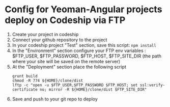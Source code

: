 # Config for Yeoman-Angular projects deploy on Codeship via FTP

1. Create your project in codeship
2. Connect your github repository to the project
3. In your codeship project "Test" section, save this script: 
	`npm install`
4. In the "Environment" section configure your FTP env variables : $FTP_USER, $FTP_PASSWORD, $FTP_HOST, $FTP_SITE_DIR (the path where your site will be saved on the remote server)
5. At the "Deployment" section place the following script
	```
	grunt build
	chmod -R 774 ${HOME}/clone/dist
	lftp -c "open -u $FTP_USER,$FTP_PASSWORD $FTP_HOST; set ssl:verify-certificate no; mirror -R ${HOME}/clone/dist $FTP_SITE_DIR"

6. Save and push to your git repo to deploy